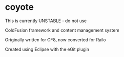 coyote
======

This is currently UNSTABLE - do not use

ColdFusion framework and content management system

Originally written for CF8, now converted for Railo

Created using Eclipse with the eGit plugin
